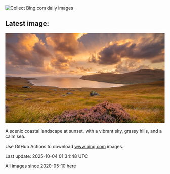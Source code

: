 ![Collect Bing.com daily images](https://github.com/counter2015/bing-daily-images/workflows/Collect%20Bing.com%20daily%20images/badge.svg)
## Latest image:
![](images/SkyeHeather.jpg)

A scenic coastal landscape at sunset, with a vibrant sky, grassy hills, and a calm sea.

Use GitHub Actions to download www.bing.com images.

Last update: 2025-10-04 01:34:48 UTC

All images since 2020-05-10 [here](https://github.com/counter2015/bing-daily-images/tree/master/images)

